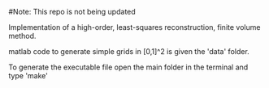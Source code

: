 #Note: This repo is not being updated


Implementation of a high-order, least-squares reconstruction, finite volume method.


matlab code to generate simple grids in [0,1]^2 is given the 'data' folder.

To generate the executable file open the main folder in the terminal and type 'make'
